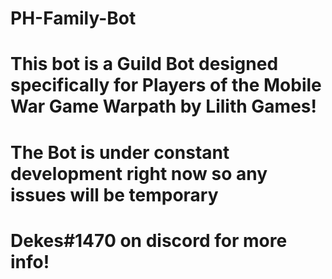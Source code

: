 # PH-Family-Bot
#
# This bot is a Guild Bot designed specifically for Players of the Mobile War Game Warpath by Lilith Games!
#
# The Bot is under constant development right now so any issues will be temporary
#
# Dekes#1470 on discord for more info!
